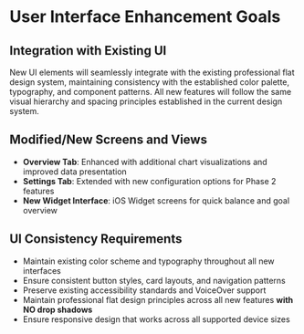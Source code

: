 # User Interface Enhancement Goals

## Integration with Existing UI
New UI elements will seamlessly integrate with the existing professional flat design system, maintaining consistency with the established color palette, typography, and component patterns. All new features will follow the same visual hierarchy and spacing principles established in the current design system.

## Modified/New Screens and Views
- **Overview Tab**: Enhanced with additional chart visualizations and improved data presentation
- **Settings Tab**: Extended with new configuration options for Phase 2 features
- **New Widget Interface**: iOS Widget screens for quick balance and goal overview

## UI Consistency Requirements
- Maintain existing color scheme and typography throughout all new interfaces
- Ensure consistent button styles, card layouts, and navigation patterns
- Preserve existing accessibility standards and VoiceOver support
- Maintain professional flat design principles across all new features **with NO drop shadows**
- Ensure responsive design that works across all supported device sizes
